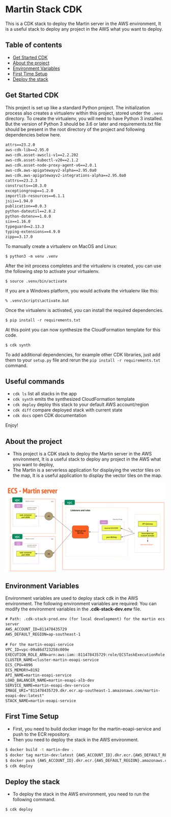 # Martin Stack CDK

This is a CDK stack to deploy the Martin server in the AWS environment, It is a useful stack to deploy any project in the AWS what you want to deploy.

## Table of contents

- [Get Started CDK](#get-started-cdk)
- [About the project](#about-the-project)
- [Environment Variables](#environment-variables)
- [First Time Setup](#first-time-setup)
- [Deploy the stack](#deploy-the-stack)


## Get Started CDK

This project is set up like a standard Python project. The initialization process also creates a virtualenv within this project, stored under the `.venv` directory. To create the virtualenv, you will need to have Python 3 installed.
But the version of Python 3 should be 3.6 or later and requirements.txt file should be present in the root directory of the project and following dependencies below here.

```dotenv
attrs==23.2.0
aws-cdk-lib==2.95.0
aws-cdk.asset-awscli-v1==2.2.202
aws-cdk.asset-kubectl-v20==2.1.2
aws-cdk.asset-node-proxy-agent-v6==2.0.1
aws-cdk.aws-apigatewayv2-alpha==2.95.0a0
aws-cdk.aws-apigatewayv2-integrations-alpha==2.95.0a0
cattrs==23.2.3
constructs==10.3.0
exceptiongroup==1.2.0
importlib-resources==6.1.1
jsii==1.94.0
publication==0.0.3
python-dateutil==2.8.2
python-dotenv==1.0.0
six==1.16.0
typeguard==2.13.3
typing-extensions==4.9.0
zipp==3.17.0
```

To manually create a virtualenv on MacOS and Linux:

```
$ python3 -m venv .venv
```

After the init process completes and the virtualenv is created, you can use the following
step to activate your virtualenv.

```
$ source .venv/bin/activate
```

If you are a Windows platform, you would activate the virtualenv like this:

```
% .venv\Scripts\activate.bat
```

Once the virtualenv is activated, you can install the required dependencies.

```
$ pip install -r requirements.txt
```

At this point you can now synthesize the CloudFormation template for this code.

```
$ cdk synth
```

To add additional dependencies, for example other CDK libraries, just add
them to your `setup.py` file and rerun the `pip install -r requirements.txt`
command.

## Useful commands

 * `cdk ls`          list all stacks in the app
 * `cdk synth`       emits the synthesized CloudFormation template
 * `cdk deploy`      deploy this stack to your default AWS account/region
 * `cdk diff`        compare deployed stack with current state
 * `cdk docs`        open CDK documentation

Enjoy!


## About the project

- This project is a CDK stack to deploy the Martin server in the AWS environment, It is a useful stack to deploy any project in the AWS what you want to deploy,
- The Martin is a serverless application for displaying the vector tiles on the map, It is a useful application to display the vector tiles on the map.

[//]: # (Get image from my assets)
![Image](./dependencies/images/diagram-martin.png)


## Environment Variables

Environment variables are used to deploy stack cdk in the AWS environment. The following environment variables are required:
You can modify the environment variables in the **.cdk-stack-dev.env** file.

```dotenv
# Path: .cdk-stack-prod.env (for local development) for the martin ecs server
AWS_ACCOUNT_ID=811478435729
AWS_DEFAULT_REGION=ap-southeast-1

# For the martin-eoapi-service
VPC_ID=vpc-09a86d723258c009e
EXECUTION_ROLE_ARN=arn:aws:iam::811478435729:role/ECSTaskExecutionRole
CLUSTER_NAME=cluster-martin-eoapi-service
ECS_CPU=4096
ECS_MEMORY=8192
API_NAME=martin-eoapi-service
LOAD_BALANCER_NAME=martin-eoapi-alb-dev
SERVICE_NAME=martin-eoapi-dev-service
IMAGE_URI="811478435729.dkr.ecr.ap-southeast-1.amazonaws.com/martin-eoapi-dev:latest"
STACK_NAME=martin-eoapi-service
```

## First Time Setup

- First, you need to build docker image for the martin-eoapi-service and push to the ECR repository.
- Then you need to deploy the stack in the AWS environment.

```bash
$ docker build -t martin-dev .
$ docker tag martin-dev:latest {AWS_ACCOUNT_ID}.dkr.ecr.{AWS_DEFAULT_REGION}.amazonaws.com/martin-eoapi-dev:latest
$ docker push {AWS_ACCOUNT_ID}.dkr.ecr.{AWS_DEFAULT_REGION}.amazonaws.com/martin-eoapi-dev:latest
$ cdk deploy
```

## Deploy the stack

- To deploy the stack in the AWS environment, you need to run the following command.

```bash
$ cdk deploy
```
